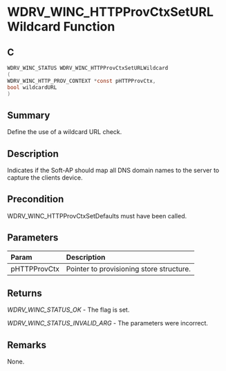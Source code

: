 # WDRV_WINC_HTTPProvCtxSetURLWildcard Function

## C

```c
WDRV_WINC_STATUS WDRV_WINC_HTTPProvCtxSetURLWildcard
(
WDRV_WINC_HTTP_PROV_CONTEXT *const pHTTPProvCtx,
bool wildcardURL
)
```

## Summary

Define the use of a wildcard URL check.  

## Description

Indicates if the Soft-AP should map all DNS domain names to the server to
capture the clients device.

## Precondition

WDRV_WINC_HTTPProvCtxSetDefaults must have been called.  

## Parameters

| Param | Description |
|:----- |:----------- |
| pHTTPProvCtx | Pointer to provisioning store structure.  

## Returns

*WDRV_WINC_STATUS_OK* - The flag is set.

*WDRV_WINC_STATUS_INVALID_ARG* - The parameters were incorrect.
 

## Remarks

None.  


